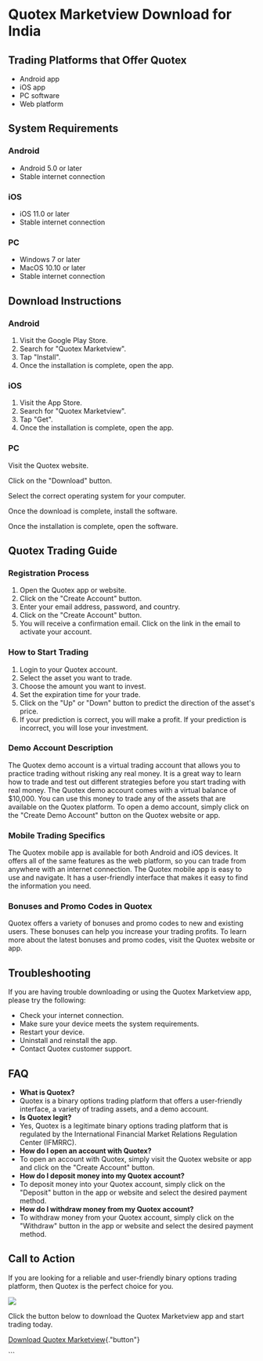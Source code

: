 # Quotex Marketview Download for India

## Trading Platforms that Offer Quotex

-   Android app
-   iOS app
-   PC software
-   Web platform

## System Requirements

### Android

-   Android 5.0 or later
-   Stable internet connection

### iOS

-   iOS 11.0 or later
-   Stable internet connection

### PC

-   Windows 7 or later
-   MacOS 10.10 or later
-   Stable internet connection

## Download Instructions

### Android

1.  Visit the Google Play Store.
2.  Search for "Quotex Marketview".
3.  Tap "Install".
4.  Once the installation is complete, open the app.

### iOS

1.  Visit the App Store.
2.  Search for "Quotex Marketview".
3.  Tap "Get".
4.  Once the installation is complete, open the app.

### PC

Visit the Quotex website.

Click on the "Download" button.

Select the correct operating system for your computer.

Once the download is complete, install the software.

Once the installation is complete, open the software.

## Quotex Trading Guide

### Registration Process

1.  Open the Quotex app or website.
2.  Click on the "Create Account" button.
3.  Enter your email address, password, and country.
4.  Click on the "Create Account" button.
5.  You will receive a confirmation email. Click on the link in the
    email to activate your account.

### How to Start Trading

1.  Login to your Quotex account.
2.  Select the asset you want to trade.
3.  Choose the amount you want to invest.
4.  Set the expiration time for your trade.
5.  Click on the "Up" or "Down" button to predict the
    direction of the asset\'s price.
6.  If your prediction is correct, you will make a profit. If your
    prediction is incorrect, you will lose your investment.

### Demo Account Description

The Quotex demo account is a virtual trading account that allows you to
practice trading without risking any real money. It is a great way to
learn how to trade and test out different strategies before you start
trading with real money. The Quotex demo account comes with a virtual
balance of \$10,000. You can use this money to trade any of the assets
that are available on the Quotex platform. To open a demo account,
simply click on the "Create Demo Account" button on the Quotex
website or app.

### Mobile Trading Specifics

The Quotex mobile app is available for both Android and iOS devices. It
offers all of the same features as the web platform, so you can trade
from anywhere with an internet connection. The Quotex mobile app is easy
to use and navigate. It has a user-friendly interface that makes it easy
to find the information you need.

### Bonuses and Promo Codes in Quotex

Quotex offers a variety of bonuses and promo codes to new and existing
users. These bonuses can help you increase your trading profits. To
learn more about the latest bonuses and promo codes, visit the Quotex
website or app.

## Troubleshooting

If you are having trouble downloading or using the Quotex Marketview
app, please try the following:

-   Check your internet connection.
-   Make sure your device meets the system requirements.
-   Restart your device.
-   Uninstall and reinstall the app.
-   Contact Quotex customer support.

## FAQ

-   **What is Quotex?**
-   Quotex is a binary options trading platform that offers a
    user-friendly interface, a variety of trading assets, and a demo
    account.
-   **Is Quotex legit?**
-   Yes, Quotex is a legitimate binary options trading platform that is
    regulated by the International Financial Market Relations Regulation
    Center (IFMRRC).
-   **How do I open an account with Quotex?**
-   To open an account with Quotex, simply visit the Quotex website or
    app and click on the "Create Account" button.
-   **How do I deposit money into my Quotex account?**
-   To deposit money into your Quotex account, simply click on the
    "Deposit" button in the app or website and select the desired
    payment method.
-   **How do I withdraw money from my Quotex account?**
-   To withdraw money from your Quotex account, simply click on the
    "Withdraw" button in the app or website and select the desired
    payment method.

## Call to Action

If you are looking for a reliable and user-friendly binary options
trading platform, then Quotex is the perfect choice for you.

[![](https://static.quotex.io/files/1_en/300_250.jpg)](https://traff.sbs/brokerqxsignupf)

Click the button below to download the Quotex Marketview app and start
trading today.

[Download Quotex
Marketview](\%22https://traff.sbs/quotexonelink\%22){."button"}

\`\`\`

